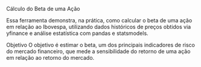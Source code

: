 Cálculo do Beta de uma Ação

Essa ferramenta demonstra, na prática, como calcular o beta de uma ação em relação ao Ibovespa, utilizando dados históricos de preços obtidos via yfinance e análise estatística com pandas e statsmodels.

Objetivo
O objetivo é estimar o beta, um dos principais indicadores de risco do mercado financeiro, que mede a sensibilidade do retorno de uma ação em relação ao retorno do mercado.

